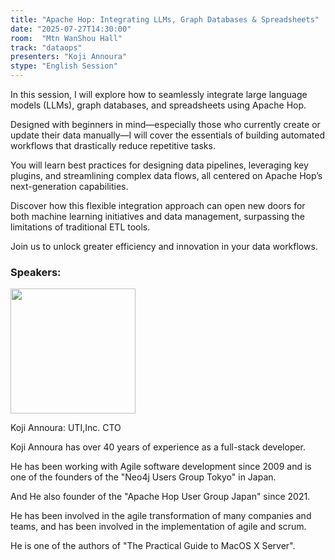 ```yaml
---
title: "Apache Hop: Integrating LLMs, Graph Databases & Spreadsheets"
date: "2025-07-27T14:30:00"
room:  "Mtn WanShou Hall"
track: "dataops"
presenters: "Koji Annoura"
stype: "English Session"
---
```


In this session, I will explore how to seamlessly integrate large language models (LLMs), graph databases, and spreadsheets using Apache Hop.

Designed with beginners in mind—especially those who currently create or update their data manually—I will cover the essentials of building automated workflows that drastically reduce repetitive tasks.

You will learn best practices for designing data pipelines, leveraging key plugins, and streamlining complex data flows, all centered on Apache Hop’s next-generation capabilities.

Discover how this flexible integration approach can open new doors for both machine learning initiatives and data management, surpassing the limitations of traditional ETL tools. 

Join us to unlock greater efficiency and innovation in your data workflows.

### Speakers:


<img src="https://sessionize.com/image/f9de-400o400o1-D78g36ew5QtQNn1tnaatXY.jpg" width="200" /><br/>

Koji Annoura: UTI,Inc. CTO

Koji Annoura has over 40 years of experience as a full-stack developer.

He has been working with Agile software development since 2009 and is one of the founders of the "Neo4j Users Group Tokyo" in Japan.

And He also founder of the "Apache Hop User Group Japan" since 2021.

He has been involved in the agile transformation of many companies and teams, and has been involved in the implementation of agile and scrum.

He is one of the authors of "The Practical Guide to MacOS X Server".